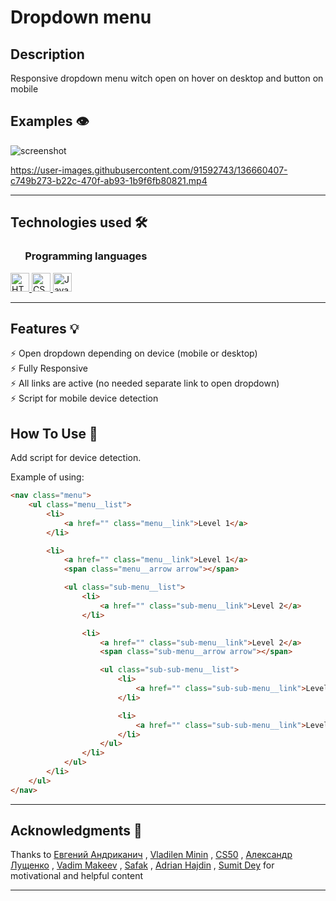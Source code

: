 # Dropdown menu

## Description

Responsive dropdown menu witch open on hover on desktop and button on mobile

## Examples 👁️

![screenshot](https://user-images.githubusercontent.com/91592743/136660411-9486d3c1-c100-4ff7-9e1d-1d084b886b20.png)

https://user-images.githubusercontent.com/91592743/136660407-c749b273-b22c-470f-ab93-1b9f6fb80821.mp4

---

## Technologies used 🛠️

<h3 align="left"> &nbsp  &nbsp  &nbsp Programming languages</h3>

<a href="https://www.w3.org/html/" target="_blank"> <img src="https://img.shields.io/badge/HTML5-E34F26?style=for-the-badge&logo=html5&logoColor=white" alt="HTML5" height="30"/> </a>
<a href="https://www.w3schools.com/css/" target="_blank"> <img src="https://img.shields.io/badge/CSS3-1572B6?style=for-the-badge&logo=css3&logoColor=white" alt="CSS3" height="30"/> </a>
<a href="https://developer.mozilla.org/en-US/docs/Web/JavaScript" target="_blank"> <img src="https://img.shields.io/badge/JavaScript-323330?style=for-the-badge&logo=javascript&logoColor=F7DF1E" alt="JavaScript" height="30"/> </a>

---

## Features 💡

⚡️ Open dropdown depending on device (mobile or desktop)\
⚡️ Fully Responsive\
⚡️ All links are active (no needed separate link to open dropdown)\
⚡️ Script for mobile device detection

## How To Use 🔧

Add script for device detection.

Example of using:

```html
<nav class="menu">
	<ul class="menu__list">
		<li>
			<a href="" class="menu__link">Level 1</a>
		</li>

		<li>
			<a href="" class="menu__link">Level 1</a>
			<span class="menu__arrow arrow"></span>

			<ul class="sub-menu__list">
				<li>
					<a href="" class="sub-menu__link">Level 2</a>
				</li>

				<li>
					<a href="" class="sub-menu__link">Level 2</a>
					<span class="sub-menu__arrow arrow"></span>

					<ul class="sub-sub-menu__list">
						<li>
							<a href="" class="sub-sub-menu__link">Level 3</a>
						</li>

						<li>
							<a href="" class="sub-sub-menu__link">Level 3</a>
						</li>
					</ul>
				</li>
			</ul>
		</li>
	</ul>
</nav>
```

---

## Acknowledgments 🎁

Thanks to
[Евгений Андриканич](https://fls.guru/) ,
[Vladilen Minin](https://www.youtube.com/c/VladilenMinin) ,
[CS50](https://cs50.harvard.edu/college/2021/fall/) ,
[Александр Лущенко](https://itgid.info/) ,
[Vadim Makeev](https://www.youtube.com/channel/UCaTfYudJUVA8cV_But8KZVQ) ,
[Safak](https://github.com/safak) ,
[Adrian Hajdin](https://www.completepathtojavascriptmastery.com/) ,
[Sumit Dey](https://www.youtube.com/c/BackbenchCoder)
for motivational and helpful content

---
